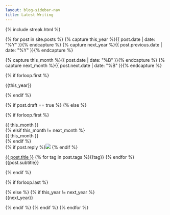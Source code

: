 ```yaml
---
layout: blog-sidebar-nav
title: Latest Writing
---
```


{% include streak.html %}

{% for post in site.posts  %}
{% capture this_year %}{{ post.date | date: "%Y" }}{% endcapture %}
{% capture next_year %}{{ post.previous.date | date: "%Y" }}{% endcapture %}

{% capture this_month %}{{ post.date | date: "%B" }}{% endcapture %}
{% capture next_month %}{{ post.next.date | date: "%B" }}{% endcapture %}

{% if forloop.first %}
<div class="flex items-start">
<div id="{{ this_year }}-ref" class="b f4">{{this_year}}</div>

{% endif %}

{% if post.draft == true %}
{% else %}

{% if forloop.first %}
<div class="f7 ttu black-70 b pt3">{{ this_month }}</div>
<div>
{% elsif this_month != next_month %}
</div>
<div class="f7 ttu black-70 b pt3">{{ this_month }}</div>
<div>
{% endif %}


<div class="pv1 f5">{% if post.reply %}<img class="dib h2 v-mid" style="padding-top:0px;padding-bottom:0px" src="https://img.icons8.com/cute-clipart/64/000000/response.png"/> {% endif %}<p class="pv0 mv0"><a href="{{ post.url }}">{{ post.title }}</a> <span class="ttu f6 red">{% for tag in post.tags %}{{tag}} {% endfor %}</span><span class="f5 black-50 i">{{post.subtitle}}</span><span class="black-50 f6"  data-page-id="http://tomcritchlow.com{{post.url}}"><a id="commentolink" href="{{ post.url }}#commento"></a></span></p>
</div>
{% endif %}

{% if forloop.last %}
</div>
{% else %}
{% if this_year != next_year %}
</div>
</div>
<div class="flex items-start">
<div id="{{ next_year }}-ref" class="b f4">{{next_year}}</div>

{% endif %}
{% endif %}
{% endfor %}


<script>
window.commentoCustomText = function(count) {
  if(count === 0) {
    return "";
  } else if (count === 1) {
    return " | ⚡ 1 comment";
  } else {
    return " | ⚡ "+ count + " comments";
  }
}
</script>
<script src="https://cdn.commento.io/js/count.js" data-custom-text="window.commentoCustomText"></script>
